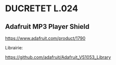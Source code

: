 # DUCRETET L.024

## Adafruit MP3 Player Shield

https://www.adafruit.com/product/1790

Librairie:

https://github.com/adafruit/Adafruit_VS1053_Library